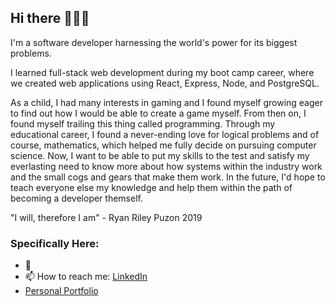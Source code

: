 ## Hi there 👋👨‍💻 
I'm a software developer harnessing the world's power for its biggest problems.

I learned full-stack web development during my boot camp career, where we created web applications using React, Express, Node, and PostgreSQL.

As a child, I had many interests in gaming and I found myself growing eager to find out how I would be able to create a game myself. From then on, I found myself trailing this thing called programming. Through my educational career, I found a never-ending love for logical problems and of course, mathematics, which helped me fully decide on pursuing computer science. Now, I want to be able to put my skills to the test and satisfy my everlasting need to know more about how systems within the industry work and the small cogs and gears that make them work. In the future, I'd hope to teach everyone else my knowledge and help them within the path of becoming a developer themself.

"I will, therefore I am" - Ryan Riley Puzon 2019

### Specifically Here:

- 🤔 
- 📫 How to reach me: [LinkedIn](https://www.linkedin.com/in/ryanrileypuzon/)
- [Personal Portfolio](https://www.juscuzryancan.com)
<!--
**juscuzryancan/juscuzryancan** is a ✨ _special_ ✨ repository because its `README.md` (this file) appears on your GitHub profile.

Here are some ideas to get you started:
- 🌱 Technologies I'm Learning in 2025
  - [ ] Lynx.js
  - [ ] Go
  - [ ] Docker
- 🔭 I’m currently working on ...
- 🌱 I’m currently learning ...
- 👯 I’m looking to collaborate on ...
- 🤔 I’m looking for help with ...
- 💬 Ask me about ...
- 📫 How to reach me: ...
- 😄 Pronouns: ...
- ⚡ Fun fact: ...
-->
